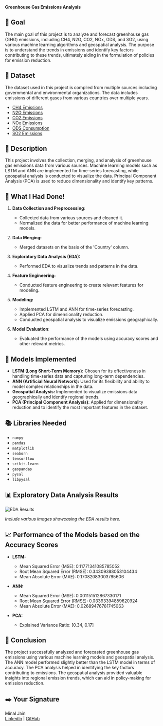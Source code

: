  **Greenhouse Gas Emissions Analysis**

## 🎯 **Goal**

The main goal of this project is to analyze and forecast greenhouse gas (GHG) emissions, including CH4, N2O, CO2, NOx, ODS, and SO2, using various machine learning algorithms and geospatial analysis. The purpose is to understand the trends in emissions and identify key factors contributing to these trends, ultimately aiding in the formulation of policies for emission reduction.

## 🧵 **Dataset**

The dataset used in this project is compiled from multiple sources including governmental and environmental organizations. The data includes emissions of different gases from various countries over multiple years. 

- [CH4 Emissions](link_to_dataset)
- [N2O Emissions](link_to_dataset)
- [CO2 Emissions](link_to_dataset)
- [NOx Emissions](link_to_dataset)
- [ODS Consumption](link_to_dataset)
- [SO2 Emissions](link_to_dataset)

## 🧾 **Description**

This project involves the collection, merging, and analysis of greenhouse gas emissions data from various sources. Machine learning models such as LSTM and ANN are implemented for time-series forecasting, while geospatial analysis is conducted to visualize the data. Principal Component Analysis (PCA) is used to reduce dimensionality and identify key patterns.

## 🧮 **What I Had Done!**

1. **Data Collection and Preprocessing:**
   - Collected data from various sources and cleaned it.
   - Normalized the data for better performance of machine learning models.

2. **Data Merging:**
   - Merged datasets on the basis of the 'Country' column.
   
3. **Exploratory Data Analysis (EDA):**
   - Performed EDA to visualize trends and patterns in the data.
   
4. **Feature Engineering:**
   - Conducted feature engineering to create relevant features for modeling.
   
5. **Modeling:**
   - Implemented LSTM and ANN for time-series forecasting.
   - Applied PCA for dimensionality reduction.
   - Conducted geospatial analysis to visualize emissions geographically.

6. **Model Evaluation:**
   - Evaluated the performance of the models using accuracy scores and other relevant metrics.

## 🚀 **Models Implemented**

- **LSTM (Long Short-Term Memory):** Chosen for its effectiveness in handling time-series data and capturing long-term dependencies.
- **ANN (Artificial Neural Network):** Used for its flexibility and ability to model complex relationships in the data.
- **Geospatial Analysis:** Implemented to visualize emissions data geographically and identify regional trends.
- **PCA (Principal Component Analysis):** Applied for dimensionality reduction and to identify the most important features in the dataset.

## 📚 **Libraries Needed**

- `numpy`
- `pandas`
- `matplotlib`
- `seaborn`
- `tensorflow`
- `scikit-learn`
- `geopandas`
- `pysal`
- `libpysal`

## 📊 **Exploratory Data Analysis Results**

![EDA Results](images/eda_result.png)

*Include various images showcasing the EDA results here.*

## 📈 **Performance of the Models based on the Accuracy Scores**

- **LSTM:**
   - Mean Squared Error (MSE): 0.11771341085785052
   - Root Mean Squared Error (RMSE): 0.34309388053104434
   - Mean Absolute Error (MAE): 0.17082083003785606

- **ANN:**
  - Mean Squared Error (MSE): 0.001151512867330171
  - Root Mean Squared Error (RMSE): 0.03393394859620924
  - Mean Absolute Error (MAE): 0.02689476781745063

- **PCA:**
  - Explained Variance Ratio: [0.34, 0.17] 

## 📢 **Conclusion**

The project successfully analyzed and forecasted greenhouse gas emissions using various machine learning models and geospatial analysis. The ANN model performed slightly better than the LSTM model in terms of accuracy. The PCA analysis helped in identifying the key factors contributing to emissions. The geospatial analysis provided valuable insights into regional emission trends, which can aid in policy-making for emission reduction.

## ✒️ **Your Signature**

Minal Jain  
[LinkedIn](https://linkedin.com/in/minal-631400259) | [GitHub](https://github.com/minal2577)
